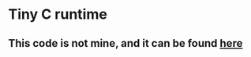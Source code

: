 # Tiny C runtime
## This code is not mine, and it can be found [here](https://www.codeproject.com/articles/15156/tiny-c-runtime-library)


